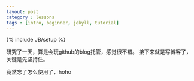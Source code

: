 ```yaml
---
layout: post
category : lessons
tags : [intro, beginner, jekyll, tutorial]
---
```

{% include JB/setup %}

研究了一天，算是会玩github的blog托管，感觉很不错。
接下来就是写博客了，关键是先坚持住。

竟然忘了怎么使用了，hoho

